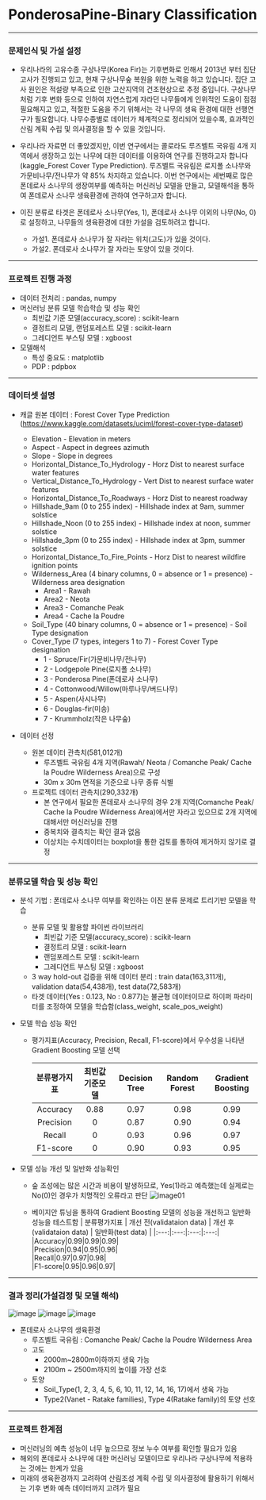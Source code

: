 # PonderosaPine-Binary Classification
----
### 문제인식 및 가설 설정
- 우리나라의 고유수종 구상나무(Korea Fir)는 기후변화로 인해서 2013년 부터 집단고사가 진행되고 있고, 현재 구상나무숲 복원을 위한 노력을 하고 있습니다. 집단 고사 원인은 적설량 부족으로 인한 고산지역의 건조현상으로 추정 중입니다. 구상나무처럼 기후 변화 등으로 인하여 자연스럽게 자라던 나무들에게 인위적인 도움이 점점 필요해지고 있고, 적절한 도움을 주기 위해서는 각 나무의 생육 환경에 대한 선행연구가 필요합니다. 나무수종별로 데이터가 체계적으로 정리되어 있을수록, 효과적인 산림 계획 수립 및 의사결정을 할 수 있을 것입니다.

- 우리나라 자료면 더 좋았겠지만, 이번 연구에서는 콜로라도 루즈벨트 국유림 4개 지역에서 생장하고 있는 나무에 대한 데이터를 이용하여 연구를 진행하고자 합니다(kaggle_Forest Cover Type Prediction). 루즈벨트 국유림은 로지폴 소나무와 가문비나무/전나무가 약 85% 차지하고 있습니다. 이번 연구에서는 세번째로 많은 폰데로사 소나무의 생장여부를 예측하는 머신러닝 모델을 만들고, 모델해석을 통하여 폰데로사 소나무 생육환경에 관하여 연구하고자 합니다. 

- 이진 분류로 타겟은 폰데로사 소나무(Yes, 1), 폰데로사 소나무 이외의 나무(No, 0)로 설정하고, 나무들의 생육환경에 대한 가설을 검토하려고 합니다.
    - 가설1. 폰데로사 소나무가 잘 자라는 위치(고도)가 있을 것이다.
    - 가설2. 폰데로사 소나무가 잘 자라는 토양이 있을 것이다. 

----
### 프로젝트 진행 과정
- 데이터 전처리 : pandas, numpy
- 머신러닝 분류 모델 학습학습 및 성능 확인 
    - 최빈값 기준 모델(accuracy_score) : scikit-learn
    - 결정트리 모델, 랜덤포레스트 모델 : scikit-learn
    - 그레디언트 부스팅 모델 : xgboost
- 모델해석
    - 특성 중요도 : matplotlib
    - PDP : pdpbox

----
### 데이터셋 설명
- 캐글 원본 데이터 : Forest Cover Type Prediction (https://www.kaggle.com/datasets/uciml/forest-cover-type-dataset)
    - Elevation - Elevation in meters
    - Aspect - Aspect in degrees azimuth
    - Slope - Slope in degrees
    - Horizontal_Distance_To_Hydrology - Horz Dist to nearest surface water features
    - Vertical_Distance_To_Hydrology - Vert Dist to nearest surface water features
    - Horizontal_Distance_To_Roadways - Horz Dist to nearest roadway
    - Hillshade_9am (0 to 255 index) - Hillshade index at 9am, summer solstice
    - Hillshade_Noon (0 to 255 index) - Hillshade index at noon, summer solstice
    - Hillshade_3pm (0 to 255 index) - Hillshade index at 3pm, summer solstice
    - Horizontal_Distance_To_Fire_Points - Horz Dist to nearest wildfire ignition points
    - Wilderness_Area (4 binary columns, 0 = absence or 1 = presence) - Wilderness area designation
        - Area1 - Rawah
        - Area2 - Neota
        - Area3 - Comanche Peak
        - Area4 - Cache la Poudre 
    - Soil_Type (40 binary columns, 0 = absence or 1 = presence) - Soil Type designation
    - Cover_Type (7 types, integers 1 to 7) - Forest Cover Type designation
        - 1 - Spruce/Fir(가문비나무/전나무)
        - 2 - Lodgepole Pine(로지폴 소나무)
        - 3 - Ponderosa Pine(폰데로사 소나무)
        - 4 - Cottonwood/Willow(마루나무/버드나무)
        - 5 - Aspen(사시나무)
        - 6 - Douglas-fir(미송)
        - 7 - Krummholz(작은 나무숲)


- 데이터 선정
    - 원본 데이터 관측치(581,012개)
        - 루즈벨트 국유림 4개 지역(Rawah/ Neota / Comanche Peak/ Cache la Poudre Wilderness Area)으로 구성
        - 30m x 30m 면적을 기준으로 나무 종류 식별
    - 프로젝트 데이터 관측치(290,332개)
        - 본 연구에서 필요한 폰데로사 소나무의 경우 2개 지역(Comanche Peak/ Cache la Poudre Wilderness Area)에서만 자라고 있으므로 2개 지역에 대해서만 머신러닝을 진행
        - 중복치와 결측치는 확인 결과 없음
        - 이상치는 수치데이터는 boxplot을 통한 검토를 통하여 제거하지 않기로 결정
-----

### 분류모델 학습 및 성능 확인
- 분석 기법 : 폰데로사 소나무 여부를 확인하는 이진 분류 문제로 트리기반 모델을 학습
    - 분류 모델 및 활용할 파이썬 라이브러리
        - 최빈값 기준 모델(accuracy_score) : scikit-learn
        - 결정트리 모델 : scikit-learn
        - 랜덤포레스트 모델 : scikit-learn
        - 그레디언트 부스팅 모델 : xgboost
    - 3 way hold-out 검증을 위해 데이터 분리 : train data(163,311개), validation data(54,438개), test data(72,583개)
    - 타겟 데이터(Yes : 0.123, No : 0.877)는 불균형 데이터이므로 하이퍼 파라미터를 조정하여 모델을 학습함(class_weight, scale_pos_weight)


- 모델 학습 성능 확인
    - 평가지표(Accuracy, Precision, Recall, F1-score)에서 우수성을 나타낸 Gradient Boosting 모델 선택
        
         | 분류평가지표 | 최빈값 기준모델 | Decision Tree | Random Forest | Gradient Boosting |    
         |:---:|:---:|:---:|:---:|:---:|     
         |Accuracy|0.88|0.97|0.98|0.99|    
         |Precision|0|0.87|0.90|0.94|    
         |Recall|0|0.93|0.96|0.97|    
         |F1-score|0|0.90|0.93|0.95|    

- 모델 성능 개선 및 일반화 성능확인
    - 숲 조성에는 많은 시간과 비용이 발생하므로, Yes(1)라고 예측했는데 실제로는 No(0)인 경우가 치명적인 오류라고 판단
         ![image01](https://user-images.githubusercontent.com/109954540/222321865-aa46b198-0c8b-4f6c-b896-9286dc782433.png)

    - 베이지안 튜닝을 통하여 Gradient Boosting 모델의 성능을 개선하고 일반화 성능을 테스트함
         | 분류평가지표 | 개선 전(validataion data) | 개선 후(validataion data) | 일반화(test data) |
         |:---:|:---:|:---:|:---:|     
         |Accuracy|0.99|0.99|0.99|    
         |Precision|0.94|0.95|0.96|    
         |Recall|0.97|0.97|0.98|    
         |F1-score|0.95|0.96|0.97|
----
### 결과 정리(가설검정 및 모델 해석)
   ![image](https://user-images.githubusercontent.com/109954540/222322451-cd95c4cd-5639-4884-b88a-2613305ae41b.png)
   ![image](https://user-images.githubusercontent.com/109954540/222322988-163838bf-2e02-4c62-92a8-673e4db47684.png)
   ![image](https://user-images.githubusercontent.com/109954540/222323002-1850d8d1-fb3d-4cbb-af99-90fbcf4ddded.png)
    
- 폰데로사 소나무의 생육환경
    - 루즈벨트 국유림 : Comanche Peak/ Cache la Poudre Wilderness Area
    - 고도
        - 2000m~2800m이하까지 생육 가능
        - 2100m ~ 2500m까지의 높이를 가장 선호
    - 토양
        - Soil_Type(1, 2, 3, 4, 5, 6, 10, 11, 12, 14, 16, 17)에서 생육 가능
        - Type2(Vanet - Ratake families), Type 4(Ratake family)의 토양 선호

----
### 프로젝트 한계점
- 머신러닝의 예측 성능이 너무 높으므로 정보 누수 여부를 확인할 필요가 있음
- 해외의 폰데로사 소나무에 대한 머신러닝 모델이므로 우리나라 구상나무에 적용하는 것에는 한계가 있음 
- 미래의 생육환경까지 고려하여 산림조성 계획 수립 및 의사결정에 활용하기 위해서는 기후 변화 예측 데이터까지 고려가 필요



